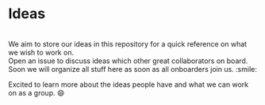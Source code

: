 # Ideas
<br>
We aim to store our ideas in this repository for a quick reference on what we wish to work on.<br>
Open an issue to discuss ideas which other great collaborators on board.<br>
Soon we will organize all stuff here as soon as all onboarders join us. :smile:

Excited to learn more about the ideas people have and what we can work on as a group. :smile:
